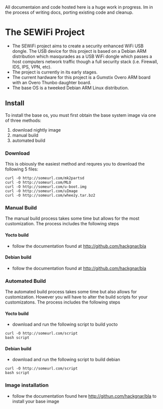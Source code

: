All documentaion and code hosted here is a huge work in progress.  Im in the process of writing docs, porting existing code and cleanup.

# The SEWiFi Project
* The SEWiFi project aims to create a security enhanced WiFi USB dongle.  The USB device for this project is based on a Debian ARM distribution which masqurades as a USB WiFi dongle which passes a host computers network traffic though a full security stack (i.e. Firewall, IDS, IPS, VPN, etc).
* The project is currently in its early stages.
* The current hardware for this project is a Gumstix Overo ARM board with an Overo Thunbo daughter board.
* The base OS is a tweeked Debian ARM Linux distribution.

## Install
To install the base os, you must first obtain the base system image via one of three methods:
1. download nightly image
2. manual build
3. automated build

### Download
This is obiously the easiest method and requres you to download the following 5 files:
```
curl -O http://someurl.com/mk2partsd
curl -O http://someurl.com/MLO
curl -O http://someurl.com/u-boot.img
curl -O http://someurl.com/uImage
curl -O http://someurl.com/wheezy.tar.bz2
```

### Manual Build
The manual build process takes some time but allows for the most customization.  The process includes the following steps
#### Yocto build
* follow the documentation found at http://github.com/hackgnar/bla
#### Debian build
* follow the documentation found at http://github.com/hackgnar/bla

### Automated Build
The automated build process takes some time but also allows for customization.  However you will have to alter the build scripts for your customizatons.  The process includes the following steps
#### Yocto build
* download and run the following script to build yocto
```
curl -O http://someurl.com/script
bash script
```
#### Debian build
* download and run the following script to build debian
```
curl -O http://someurl.com/script
bash script
```

### Image installation
* follow the documentation found here http://githun.com/hackgnar/bla  to install your base image
